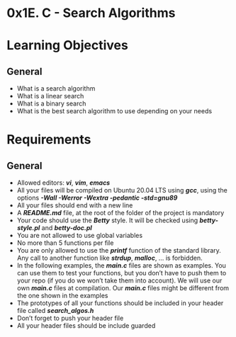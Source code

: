 # 0x1E. C - Search Algorithms
# Learning Objectives

## General
* What is a search algorithm
* What is a linear search
* What is a binary search
* What is the best search algorithm to use depending on your needs

# Requirements
## General
* Allowed editors: ***vi***, ***vim***, ***emacs***
* All your files will be compiled on Ubuntu 20.04 LTS using ***gcc***, using the options ***-Wall -Werror -Wextra -pedantic -std=gnu89***
* All your files should end with a new line
* A ***README.md*** file, at the root of the folder of the project is mandatory
* Your code should use the ***Betty*** style. It will be checked using ***betty-style.pl*** and ***betty-doc.pl***
* You are not allowed to use global variables
* No more than 5 functions per file
* You are only allowed to use the ***printf*** function of the standard library. Any call to another function like ***strdup***, ***malloc***, … is forbidden.
* In the following examples, the ***main.c*** files are shown as examples. You can use them to test your functions, but you don’t have to push them to your repo (if you do we won’t take them into account). We will use our own ***main.c*** files at compilation. Our ***main.c*** files might be different from the one shown in the examples
* The prototypes of all your functions should be included in your header file called ***search_algos.h***
* Don’t forget to push your header file
* All your header files should be include guarded
